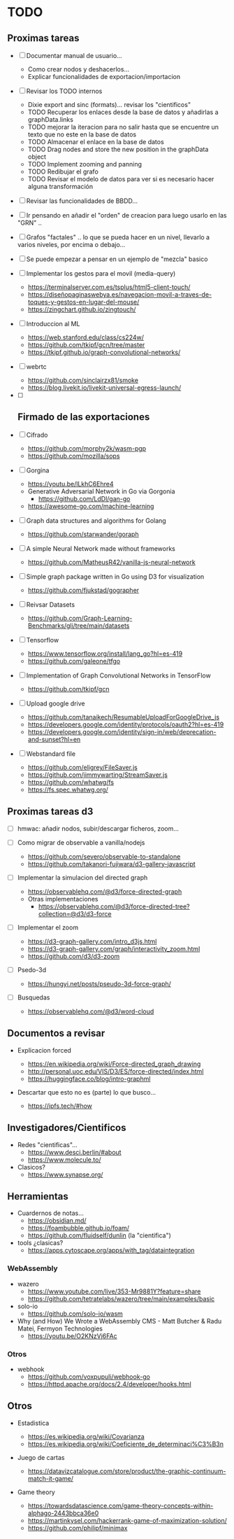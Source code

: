 # TODO

## Proximas tareas
- [ ] Documentar manual de usuario...
    - Como crear nodos y deshacerlos... 
    - Explicar funcionalidades de exportacion/importacion

- [ ] Revisar los TODO internos
  - Dixie export and sinc (formats)... revisar los "cientificos"
  - TODO Recuperar los enlaces desde la base de datos y añadirlas a graphData.links
  - TODO mejorar la iteracion para no salir hasta que se encuentre un texto que no este en la base de datos
  - TODO Almacenar el enlace en la base de datos
  - TODO Drag nodes and store the new position in the graphData object
  - TODO Implement zooming and panning
  - TODO Redibujar el grafo
  - TODO Revisar el modelo de datos para ver si es necesario hacer alguna transformación

- [ ] Revisar las funcionalidades de BBDD...

- [ ] Ir pensando en añadir el "orden" de creacion para luego usarlo en las "GRN" ..

- [ ] Grafos "factales" .. lo que se pueda hacer en un nivel, llevarlo a varios niveles, por encima o debajo...

- [ ] Se puede empezar a pensar en un ejemplo de "mezcla" basico


- [ ] Implementar los gestos para el movil (media-query)
    - https://terminalserver.com.es/tsplus/html5-client-touch/
    - https://diseñopaginaswebya.es/navegacion-movil-a-traves-de-toques-y-gestos-en-lugar-del-mouse/
    - https://zingchart.github.io/zingtouch/


- [ ] Introduccion al ML
    - https://web.stanford.edu/class/cs224w/
    - https://github.com/tkipf/gcn/tree/master
    - https://tkipf.github.io/graph-convolutional-networks/


- [ ] webrtc
    - https://github.com/sinclairzx81/smoke
    - https://blog.livekit.io/livekit-universal-egress-launch/

- [ ] Firmado de las exportaciones
    - 

- [ ] Cifrado
    - https://github.com/morphy2k/wasm-pgp
    - https://github.com/mozilla/sops

- [ ] Gorgina
    - https://youtu.be/lLkhC6Ehre4
    - Generative Adversarial Network in Go via Gorgonia 
        - https://github.com/LdDl/gan-go
    - https://awesome-go.com/machine-learning

- [ ] Graph data structures and algorithms for Golang 
    - https://github.com/starwander/goraph

- [ ] A simple Neural Network made without frameworks 
    - https://github.com/MatheusR42/vanilla-js-neural-network

- [ ] Simple graph package written in Go using D3 for visualization 
    - https://github.com/fjukstad/gographer 

- [ ] Reivsar Datasets
    - https://github.com/Graph-Learning-Benchmarks/gli/tree/main/datasets

- [ ] Tensorflow
    - https://www.tensorflow.org/install/lang_go?hl=es-419
    - https://github.com/galeone/tfgo

- [ ] Implementation of Graph Convolutional Networks in TensorFlow 
    - https://github.com/tkipf/gcn

- [ ] Upload google drive
    - https://github.com/tanaikech/ResumableUploadForGoogleDrive_js
    - https://developers.google.com/identity/protocols/oauth2?hl=es-419
    - https://developers.google.com/identity/sign-in/web/deprecation-and-sunset?hl=en

- [ ] Webstandard file
    - https://github.com/eligrey/FileSaver.js
    - https://github.com/jimmywarting/StreamSaver.js
    - https://github.com/whatwg/fs
    - https://fs.spec.whatwg.org/

## Proximas tareas d3
- [ ] hmwac: añadir nodos, subir/descargar ficheros, zoom... 

- [ ] Como migrar de observable a vanilla/nodejs
    - https://github.com/severo/observable-to-standalone
    - https://github.com/takanori-fujiwara/d3-gallery-javascript

- [ ] Implementar la simulacion del directed graph
    - https://observablehq.com/@d3/force-directed-graph
    - Otras implementaciones
        - https://observablehq.com/@d3/force-directed-tree?collection=@d3/d3-force

- [ ] Implementar el zoom
    - https://d3-graph-gallery.com/intro_d3js.html
    - https://d3-graph-gallery.com/graph/interactivity_zoom.html
    - https://github.com/d3/d3-zoom
- [ ] Psedo-3d
    - https://hungyi.net/posts/pseudo-3d-force-graph/

- [ ] Busquedas
    - https://observablehq.com/@d3/word-cloud

## Documentos a revisar
- Explicacion forced
    - https://en.wikipedia.org/wiki/Force-directed_graph_drawing
    - http://personal.uoc.edu/VIS/D3/ES/force-directed/index.html
    - https://huggingface.co/blog/intro-graphml

- Descartar que esto no es (parte) lo que busco... 
    - https://ipfs.tech/#how

## Investigadores/Cientificos
- Redes "cientificas"...
    - https://www.desci.berlin/#about
    - https://www.molecule.to/
- Clasicos?
    - https://www.synapse.org/

## Herramientas
- Cuardernos de notas...
    - https://obsidian.md/
    - https://foambubble.github.io/foam/
    - https://github.com/fluidself/dunlin (la "cientifica")
- tools ¿clasicas?
    - https://apps.cytoscape.org/apps/with_tag/dataintegration
### WebAssembly
- wazero
    - https://www.youtube.com/live/353-Mr9881Y?feature=share
    - https://github.com/tetratelabs/wazero/tree/main/examples/basic
- solo-io
    - https://github.com/solo-io/wasm
- Why (and How) We Wrote a WebAssembly CMS - Matt Butcher & Radu Matei, Fermyon Technologies 
    - https://youtu.be/O2KNzVj6FAc
### Otros
- webhook
    - https://github.com/voxpupuli/webhook-go
    - https://httpd.apache.org/docs/2.4/developer/hooks.html

## Otros
- Estadistica
    - https://es.wikipedia.org/wiki/Covarianza
    - https://es.wikipedia.org/wiki/Coeficiente_de_determinaci%C3%B3n

- Juego de cartas
    - https://datavizcatalogue.com/store/product/the-graphic-continuum-match-it-game/

- Game theory
    - https://towardsdatascience.com/game-theory-concepts-within-alphago-2443bbca36e0
    - https://martinkysel.com/hackerrank-game-of-maximization-solution/
    - https://github.com/philipf/minimax
